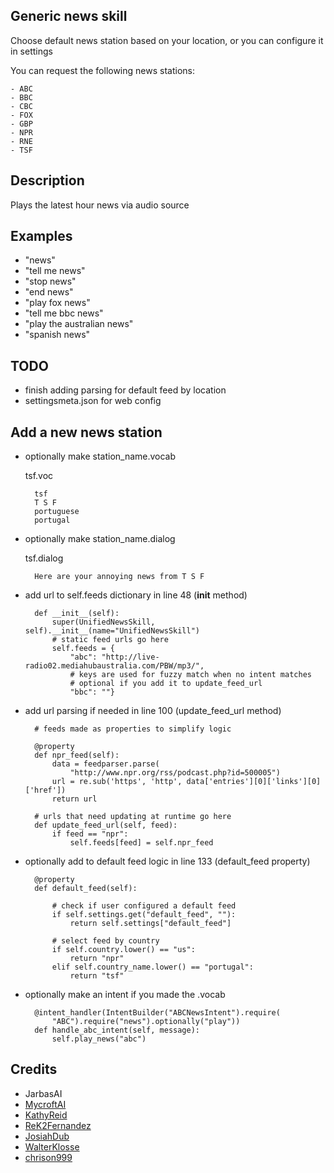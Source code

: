 ## Generic news skill

Choose default news station based on your location, or you can configure it in settings

You can request the following news stations:

    - ABC
    - BBC
    - CBC
    - FOX
    - GBP
    - NPR
    - RNE
    - TSF

## Description

Plays the latest hour news via audio source

## Examples

* "news"
* "tell me news"
* "stop news"
* "end news"
* "play fox news"
* "tell me bbc news"
* "play the australian news"
* "spanish news"


## TODO

* finish adding parsing for default feed by location
* settingsmeta.json for web config

## Add a new news station

* optionally make station_name.vocab

    tsf.voc

        tsf
        T S F
        portuguese
        portugal

* optionally make station_name.dialog

    tsf.dialog

        Here are your annoying news from T S F

* add url to self.feeds dictionary in line 48 (__init__ method)


        def __init__(self):
            super(UnifiedNewsSkill, self).__init__(name="UnifiedNewsSkill")
            # static feed urls go here
            self.feeds = {
                "abc": "http://live-radio02.mediahubaustralia.com/PBW/mp3/",
                # keys are used for fuzzy match when no intent matches
                # optional if you add it to update_feed_url
                "bbc": ""}

* add url parsing if needed in line 100 (update_feed_url method)


        # feeds made as properties to simplify logic

        @property
        def npr_feed(self):
            data = feedparser.parse(
                "http://www.npr.org/rss/podcast.php?id=500005")
            url = re.sub('https', 'http', data['entries'][0]['links'][0]['href'])
            return url

        # urls that need updating at runtime go here
        def update_feed_url(self, feed):
            if feed == "npr":
                self.feeds[feed] = self.npr_feed

* optionally add to default feed logic in line 133 (default_feed property)


        @property
        def default_feed(self):

            # check if user configured a default feed
            if self.settings.get("default_feed", ""):
                return self.settings["default_feed"]

            # select feed by country
            if self.country.lower() == "us":
                return "npr"
            elif self.country_name.lower() == "portugal":
                return "tsf"

* optionally make an intent if you made the .vocab


        @intent_handler(IntentBuilder("ABCNewsIntent").require(
            "ABC").require("news").optionally("play"))
        def handle_abc_intent(self, message):
            self.play_news("abc")

## Credits

* JarbasAI
* [MycroftAI](https://github.com/MycroftAI/skill-npr-news)
* [KathyReid](https://github.com/KathyReid/skill-australian-news)
* [ReK2Fernandez](https://github.com/ReK2Fernandez/skill-radio-rne)
* [JosiahDub](https://github.com/JosiahDub/skill-gpb-news)
* [WalterKlosse](https://github.com/WalterKlosse/mycroft-skill-bbc-news)
* [chrison999](https://github.com/chrison999/mycroft-skill-cbc-news)

